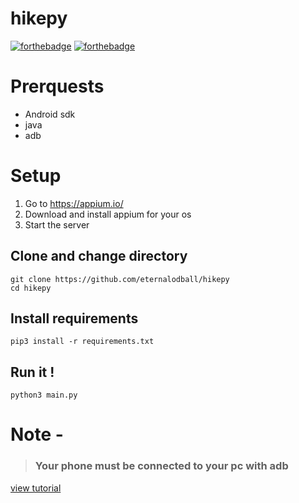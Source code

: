 # hikepy
[![forthebadge](https://forthebadge.com/images/badges/built-for-android.svg)](https://forthebadge.com)
[![forthebadge](https://forthebadge.com/images/badges/built-with-love.svg)](https://forthebadge.com)


# Prerquests

* Android sdk
* java
* adb

# Setup

1. Go to https://appium.io/
2. Download and install appium for your os
3. Start the server

## Clone and change directory

```
git clone https://github.com/eternalodball/hikepy
cd hikepy
```

## Install requirements
```
pip3 install -r requirements.txt
```
## Run it !

```
python3 main.py
```
# Note -
>### Your phone must be connected to your pc with adb
[view tutorial](https://youtu.be/7NsfjRDn0Bc)
